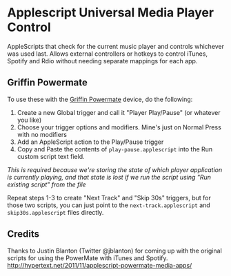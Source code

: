 Applescript Universal Media Player Control
==========================================

AppleScripts that check for the current music player and controls whichever was used last. Allows external controllers or hotkeys to control iTunes, Spotify and Rdio without needing separate mappings for each app.

Griffin Powermate
-----------------

To use these with the [Griffin Powermate](http://store.griffintechnology.com/powermate) device, do the following:


1. Create a new Global trigger and call it "Player Play/Pause" (or whatever you like)
2. Choose your trigger options and modifiers. Mine's just on Normal Press with no modifiers
3. Add an AppleScript action to the Play/Pause trigger
4. Copy and Paste the contents of `play-pause.applescript` into the Run custom script text field.

*This is required because we're storing the state of which player application is currently playing, and that state is lost if we run the script using "Run existing script" from the file*

Repeat steps 1-3 to create "Next Track" and "Skip 30s" triggers, but for those two scripts, you can just point to the `next-track.applescript` and `skip30s.applescript` files directly.

Credits
-------
Thanks to Justin Blanton (Twitter @jblanton) for coming up with the original scripts for using the PowerMate with iTunes and Spotify.
http://hypertext.net/2011/11/applescript-powermate-media-apps/
